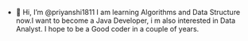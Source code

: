 - 👋 Hi, I’m @priyanshi1811
     I am learning Algorithms and Data Structure now.I want to become a Java Developer, i m also interested in Data Analyst.
     I hope to be a Good coder in a couple of years.

<!---
priyanshi1811/priyanshi1811 is a ✨ special ✨ repository because its `README.md` (this file) appears on your GitHub profile.
You can click the Preview link to take a look at your changes.
--->
